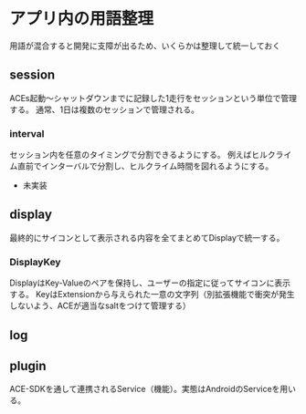 # アプリ内の用語整理

用語が混合すると開発に支障が出るため、いくらかは整理して統一しておく

## session

ACEs起動～シャットダウンまでに記録した1走行をセッションという単位で管理する。
通常、1日は複数のセッションで管理される。

### interval

セッション内を任意のタイミングで分割できるようにする。
例えばヒルクライム直前でインターバルで分割し、ヒルクライム時間を図れるようにする。

 * 未実装

## display

最終的にサイコンとして表示される内容を全てまとめてDisplayで統一する。

### DisplayKey

DisplayはKey-Valueのペアを保持し、ユーザーの指定に従ってサイコンに表示する。
KeyはExtensionから与えられた一意の文字列（別拡張機能で衝突が発生しないよう、ACEが適当なsaltをつけて管理する）

## log



## plugin

ACE-SDKを通して連携されるService（機能）。実態はAndroidのServiceを用いる。

